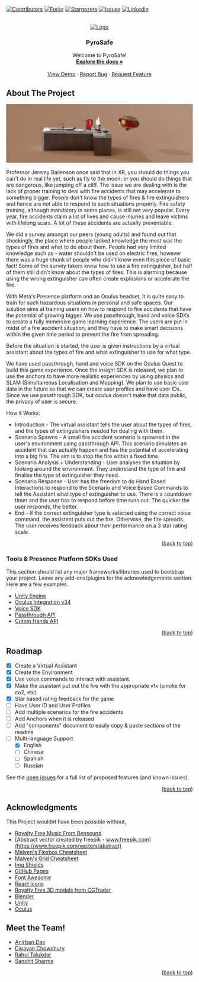 <div id="top"></div>

[![Contributors][contributors-shield]][contributors-url]
[![Forks][forks-shield]][forks-url]
[![Stargazers][stars-shield]][stars-url]
[![Issues][issues-shield]][issues-url]
[![LinkedIn][linkedin-shield]][linkedin-url]



<!-- PROJECT LOGO -->
<br />
<div align="center">
  <a href="#">
    <img src="https://res.cloudinary.com/ideation/image/upload/w_128,h_128,q_auto,f_auto,dpr_auto/jgzaoo7pq4bnbsntokeb" alt="Logo" width="80" height="80">
  </a>

  <h3 align="center">PyroSafe</h3>

  <p align="center">
    Welcome to PyroSafe!
    <br />
    <a href="https://github.com/mr-talukdar/Pyrosafe-Game"><strong>Explore the docs »</strong></a>
    <br />
    <br />
    <a href="https://github.com/mr-talukdar/Pyrosafe-Game/tree/master/Build">View Demo</a>
    ·
    <a href="https://github.com/mr-talukdar/Pyrosafe-Game/issues">Report Bug</a>
    ·
    <a href="https://github.com/mr-talukdar/Pyrosafe-Game/issues">Request Feature</a>
  </p>
</div>



<!-- TABLE OF CONTENTS 
<details>
  <summary>Table of Contents</summary>
  <ol>
    <li>
      <a href="#about-the-project">About The Project</a>
      <ul>
        <li><a href="#Tools-&-Presence-Platform-SDKs-Used">Tools & Presence Platform SDKs Used</a></li>
      </ul>
    </li>
    <li>
      <a href="#getting-started">Getting Started</a>
      <ul>
        <li><a href="#prerequisites">Prerequisites</a></li>
        <li><a href="#installation">Installation</a></li>
      </ul>
    </li>
    <li><a href="#usage">Usage</a></li>
    <li><a href="#roadmap">Roadmap</a></li>
    <li><a href="#contributing">Contributing</a></li>
    <li><a href="#license">License</a></li>
    <li><a href="#contact">Contact</a></li>
    <li><a href="#acknowledgments">Acknowledgments</a></li>
  </ol>
</details>
-->


<!-- ABOUT THE PROJECT -->
## About The Project

[![Product Name Screen Shot][product-screenshot]](https://example.com)

Professor Jeremy Bailenson once said that in XR, you should do things you can't do in real life yet, such as fly to the moon; or you should do things that are dangerous, like jumping off a cliff. 
The issue we are dealing with is the lack of proper training to deal with fire accidents that may accelerate to something bigger. People don't know the types of fires & fire extinguishers and hence are not able to respond to such situations properly. Fire safety training, although mandatory in some places, is still not very popular. Every year, fire accidents claim a lot of lives and cause injuries and leave victims with lifelong scars. A lot of these accidents are actually preventable.

We did a survey amongst our peers (young adults) and found out that shockingly, the place where people lacked knowledge the most was the types of fires and what to do about them. People had very limited knowledge such as - water shouldn't be used on electric fires, however there was a huge chunk of people who didn't know even this piece of basic fact!
Some of the survey takers knew how to use a fire extinguisher, but half of them still didn't know about the types of fires. This is alarming because using the wrong extinguisher can often create explosions or accelerate the fire.

With Meta's Presence platform and an Oculus headset, it is quite easy to train for such hazardous situations in personal and safe spaces. 
Our solution aims at training users on how to respond to fire accidents that have the potential of growing bigger. We use passthrough, hand and voice SDKs to create a fully immersive game learning experience. The users are put in midst of a fire accident situation, and they have to make smart decisions within the given time period to prevent the fire from spreading.

Before the situation is started, the user is given instructions by a virtual assistant about the types of fire and what extinguisher to use for what type. 

We have used passthrough, hand and voice SDK on the Oculus Quest to build this game experience.
Once the insight SDK is released, we plan to use the anchors to have more realistic experiences by using physics and SLAM (Simultaneous Localisation and Mapping).
We plan to use basic user data in the future so that we can create user profiles and have user IDs.
Since we use passthrough SDK, but oculus doesn't make that data public, the privacy of user is secure.

How it Works:
* Introduction - The virtual assistant tells the user about the types of fires, and the types of extinguishers needed for dealing with them.
* Scenario Spawns - A small fire accident scenario is spawned in the user's environment using passthrough API. This scenario simulates an accident that can actually happen and has the potential of accelerating into a big fire. The aim is to stop the fire within a fixed time.
* Scenario Analysis + Understanding - User analyses the situation by looking around the environment. They understand the type of fire and finalise the type of extinguisher they need.
* Scenario Response - User has the freedom to do Hand Based Interactions to respond to the Scenario and Voice Based Commands to tell the Assistant what type of extinguisher to use. There is a countdown timer and the user has to respond before time runs out. The quicker the user responds, the better.
* End - If the correct extinguisher type is selected using the correct voice command, the assistant puts out the fire. Otherwise, the fire spreads. The user receives feedback about their performance on a 3 star rating scale.





<p align="right">(<a href="#top">back to top</a>)</p>



### Tools & Presence Platform SDKs Used

This section should list any major frameworks/libraries used to bootstrap your project. Leave any add-ons/plugins for the acknowledgements section. Here are a few examples.

* [Unity Engine](https://unity.com/)
* [Oculus Integration v34](https://assetstore.unity.com/packages/tools/integration/oculus-integration-82022)
* [Voice SDK](https://developer.oculus.com/experimental/voice-sdk-overview/)
* [Passthrough API](https://developer.oculus.com/experimental/passthrough-api/)
* [Cutom Hands API](https://developer.oculus.com/resources/hands-design-intro/)

<p align="right">(<a href="#top">back to top</a>)</p>


<!--

## Getting Started

This is an example of how you may give instructions on setting up your project locally.
To get a local copy up and running follow these simple example steps.

### Prerequisites

This is an example of how to list things you need to use the software and how to install them.
* npm
  ```sh
  npm install npm@latest -g
  ```

### Installation

_Below is an example of how you can instruct your audience on installing and setting up your app. This template doesn't rely on any external dependencies or services._

1. Get a free API Key at [https://example.com](https://example.com)
2. Clone the repo
   ```sh
   git clone https://github.com/your_username_/Project-Name.git
   ```
3. Install NPM packages
   ```sh
   npm install
   ```
4. Enter your API in `config.js`
   ```js
   const API_KEY = 'ENTER YOUR API';
   ```

<p align="right">(<a href="#top">back to top</a>)</p>



<!-- USAGE EXAMPLES 
## Usage

Use this space to show useful examples of how a project can be used. Additional screenshots, code examples and demos work well in this space. You may also link to more resources.

_For more examples, please refer to the [Documentation](https://example.com)_

<p align="right">(<a href="#top">back to top</a>)</p>

-->

<!-- ROADMAP -->
## Roadmap

- [x] Create a Virtual Assistant 
- [x] Create the Environment
- [x] Use voice commands to interact with assistant.
- [x] Make the assistant put out the fire with the appropriate vfx (smoke for co2, etc)
- [x] Star based rating feedback for the game
- [ ] Have User ID and User Profiles
- [ ] Add multiple scenarios for the fire accidents
- [ ] Add Anchors when it is released
- [ ] Add "components" document to easily copy & paste sections of the readme
- [ ] Multi-language Support
    - [x] English
    - [ ] Chinese
    - [ ] Spanish
    - [ ] Russian

See the [open issues](https://github.com/othneildrew/Best-README-Template/issues) for a full list of proposed features (and known issues).

<p align="right">(<a href="#top">back to top</a>)</p>



<!-- CONTRIBUTING 
## Contributing

Contributions are what make the open source community such an amazing place to learn, inspire, and create. Any contributions you make are **greatly appreciated**.

If you have a suggestion that would make this better, please fork the repo and create a pull request. You can also simply open an issue with the tag "enhancement".
Don't forget to give the project a star! Thanks again!

1. Fork the Project
2. Create your Feature Branch (`git checkout -b feature/AmazingFeature`)
3. Commit your Changes (`git commit -m 'Add some AmazingFeature'`)
4. Push to the Branch (`git push origin feature/AmazingFeature`)
5. Open a Pull Request

<p align="right">(<a href="#top">back to top</a>)</p>



<!-- LICENSE 
## License

Distributed under the MIT License. See `LICENSE.txt` for more information.

<p align="right">(<a href="#top">back to top</a>)</p>



<!-- CONTACT 
## Contact

Your Name - [@your_twitter](https://twitter.com/your_username) - email@example.com

Project Link: [https://github.com/your_username/repo_name](https://github.com/your_username/repo_name)

<p align="right">(<a href="#top">back to top</a>)</p>



<!-- ACKNOWLEDGMENTS -->
## Acknowledgments

This Project wouldnt have been possible without,

* [Royalty Free Music From Bensound](https://www.bensound.com/)
* [Abstract vector created by freepik - www.freepik.com](https://www.freepik.com/vectors/abstract)
* [Malven's Flexbox Cheatsheet](https://flexbox.malven.co/)
* [Malven's Grid Cheatsheet](https://grid.malven.co/)
* [Img Shields](https://shields.io)
* [GitHub Pages](https://pages.github.com)
* [Font Awesome](https://fontawesome.com)
* [React Icons](https://react-icons.github.io/react-icons/search)
* [Royalty Free 3D models from CGTrader](https://www.cgtrader.com/)
* [Blender](https://www.blender.org/)
* [Unity](https://unity.com/)
* [Oculus](https://www.oculus.com/)

## Meet the Team!

* [Anirban Das](https://www.linkedin.com/in/anirbandas52134)
* [Dipayan Chowdhury](https://www.linkedin.com/in/dipayanchowdhury)
* [Rahul Talukdar](https://www.linkedin.com/in/mr-talukdar)
* [Sanchit Sharma](https://www.linkedin.com/in/sanchitgng)

<p align="right">(<a href="#top">back to top</a>)</p>



<!-- MARKDOWN LINKS & IMAGES -->
<!-- https://www.markdownguide.org/basic-syntax/#reference-style-links -->
[contributors-shield]: https://img.shields.io/github/contributors/othneildrew/Best-README-Template.svg?style=for-the-badge
[contributors-url]: https://github.com/mr-talukdar/Pyrosafe-Game/issues
[forks-shield]: https://img.shields.io/github/forks/othneildrew/Best-README-Template.svg?style=for-the-badge
[forks-url]: https://github.com/mr-talukdar/Pyrosafe-Game/network/members
[stars-shield]: https://img.shields.io/github/stars/othneildrew/Best-README-Template.svg?style=for-the-badge
[stars-url]: https://github.com/mr-talukdar/Pyrosafe-Game/stargazers
[issues-shield]: https://img.shields.io/github/issues/othneildrew/Best-README-Template.svg?style=for-the-badge
[issues-url]: https://github.com/mr-talukdar/Pyrosafe-Game/issues
[linkedin-shield]: https://img.shields.io/badge/-LinkedIn-black.svg?style=for-the-badge&logo=linkedin&colorB=555
[linkedin-url]: https://www.linkedin.com/in/mr-talukdar/
[product-screenshot]: https://github.com/mr-talukdar/Pyrosafe-Game/blob/master/Images/wjorxxjg6jsfywddmtxo.png
